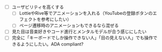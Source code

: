 #

- [ ] ユーザビリティを高くする
  - [ ] LottieやRive等でアニメーションを入れる（YouTubeの登録ボタンのエフェクトを参考にしたい）
  - [ ] ページ遷移時のアニメーションもできるなら混ぜる
- [ ] 見た目は音楽好きやコード進行とメンタルモデルが合う感じにしたい
- [ ] 完全に「キーボードでしか操作できない人」「目の見えない人」でも操作できるようにしたい。ADA compliant?
